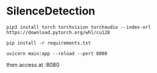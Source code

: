 # SilenceDetection
`pip3 install torch torchvision torchaudio --index-url https://download.pytorch.org/whl/cu128`

`pip install -r requirements.txt`

`uvicorn main:app --reload --port 8080`

then access at :8080
